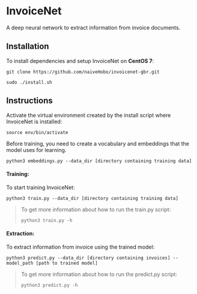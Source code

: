 # InvoiceNet
A deep neural network to extract information from invoice documents.

## Installation
To install dependencies and setup InvoiceNet on **CentOS 7**:
```
git clone https://github.com/naiveHobo/invoicenet-gbr.git

sudo ./install.sh
```

## Instructions
Activate the virtual environment created by the install script where InvoiceNet is installed:
```
source env/bin/activate
```

Before training, you need to create a vocabulary and embeddings that the model uses for learning.
```
python3 embeddings.py --data_dir [directory containing training data]
```

#### Training:
To start training InvoiceNet:

```
python3 train.py --data_dir [directory containing training data]
```
> To get more information about how to run the train.py script:
> ```
> python3 train.py -h
> ```

#### Extraction:

To extract information from invoice using the trained model:

```
python3 predict.py --data_dir [directory containing invoices] --model_path [path to trained model]
```
> To get more information about how to run the predict.py script:
> ```
> python3 predict.py -h
> ```